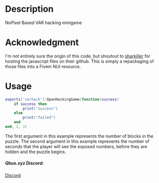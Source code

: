 # Description
NoPixel Based VAR hacking minigame

# Acknowledgment
I'm not entirely sure the origin of this code, but shoutout to [sharkiller](https://github.com/sharkiller) for hosting the javascript files on their github. This is simply a repackaging of those files into a Fivem NUI resource.

# Usage
```lua
exports['varhack']:OpenHackingGame(function(success)
    if success then
        print("success")
	else
        print("failed")
	end
end, 2, 3)
```

The first argument in this example represents the number of blocks in the puzzle. The second argument in this example represents the number of seconds that the player will see the exposed numbers, before they are hidden and the puzzle begins. 

##### Qbus.xyz Discord:
[Discord](https://discord.gg/Gec9kBKwcB)

